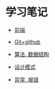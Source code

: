 # 学习笔记

* <a href="study/web/web.md">前端</a>

* <a href="study/git/Git.md">Git+github</a>

* <a href="study/algorithm/algorithm.md">算法, 数据结构</a>

* <a href="study/designPattern/designPattern.md">设计模式</a>

* <a href="error/index.md">异常, 报错</a>
